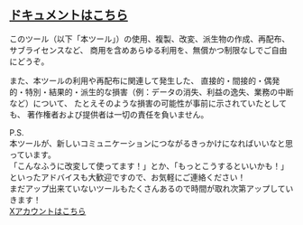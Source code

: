 ## [ドキュメントはこちら](https://github.com/ShotaChiyomatsu/chiyo-tools/wiki)

このツール（以下「本ツール」）の使用、複製、改変、派生物の作成、再配布、サブライセンスなど、
商用を含めあらゆる利用を、無償かつ制限なしでご自由にどうぞ。

また、本ツールの利用や再配布に関連して発生した、
直接的・間接的・偶発的・特別・結果的・派生的な損害（例：データの消失、利益の逸失、業務の中断など）について、
たとえそのような損害の可能性が事前に示されていたとしても、
著作権者および提供者は一切の責任を負いません。

P.S.<br>
本ツールが、新しいコミュニケーションにつながるきっかけになればいいなと思っています。<br>
「こんなふうに改変して使ってます！」とか、「もっとこうするといいかも！」といったアドバイスも大歓迎ですので、お気軽にご連絡ください！<br>
まだアップ出来ていないツールもたくさんあるので時間が取れ次第アップしていきます！<br>
[Xアカウントはこちら](https://x.com/CS_RIG)
